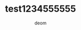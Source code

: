 ---
title: test1234555555
published: 2025-08-13
author: deom
description: '블로그 작성을 위해 사용되는 기본적 문법을 다룹니다.'
image: 'https://img1.daumcdn.net/thumb/R800x0/?scode=mtistory2&fname=https%3A%2F%2Ft1.daumcdn.net%2Fcfile%2Ftistory%2F26053538586482B414'
tags: ["Blogging", "Customization"]
category: 'Guides'
draft: false
---